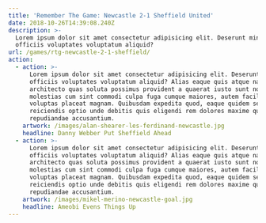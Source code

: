 ```yaml
---
title: 'Remember The Game: Newcastle 2-1 Sheffield United'
date: 2018-10-26T14:39:08.240Z
description: >-
  Lorem ipsum dolor sit amet consectetur adipisicing elit. Deserunt minus
  officiis voluptates voluptatum aliquid?
url: /games/rtg-newcastle-2-1-sheffield/
action:
  - action: >-
      Lorem ipsum dolor sit amet consectetur adipisicing elit. Deserunt minus
      officiis voluptates voluptatum aliquid? Alias eaque quis atque nam
      architecto quas soluta possimus provident a quaerat iusto sunt nostrum
      molestias cum sint commodi culpa fuga cumque maiores, autem facilis
      voluptas placeat magnam. Quibusdam expedita quod, eaque quidem sequi
      reiciendis optio unde debitis quis eligendi rem dolores maxime quaerat
      repudiandae accusantium.
    artwork: /images/alan-shearer-les-ferdinand-newcastle.jpg
    headline: Danny Webber Put Sheffield Ahead
  - action: >-
      Lorem ipsum dolor sit amet consectetur adipisicing elit. Deserunt minus
      officiis voluptates voluptatum aliquid? Alias eaque quis atque nam
      architecto quas soluta possimus provident a quaerat iusto sunt nostrum
      molestias cum sint commodi culpa fuga cumque maiores, autem facilis
      voluptas placeat magnam. Quibusdam expedita quod, eaque quidem sequi
      reiciendis optio unde debitis quis eligendi rem dolores maxime quaerat
      repudiandae accusantium.
    artwork: /images/mikel-merino-newcastle-goal.jpg
    headline: Ameobi Evens Things Up
---
```


